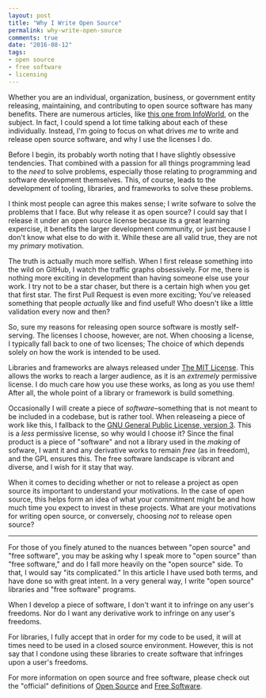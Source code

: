 ```yaml
---
layout: post
title: "Why I Write Open Source"
permalink: why-write-open-source
comments: true
date: "2016-08-12"
tags:
- open source
- free software
- licensing
---
```


Whether you are an individual, organization, business, or government entity releasing, maintaining, and contributing to open source software has many benefits. There are numerous articles, like <a href="http://www.infoworld.com/article/3028600/open-source-tools/whats-the-real-reason-microsoft-and-google-are-releasing-open-source.html" target="_blank">this one from InfoWorld</a>, on the subject. In fact, I could spend a lot time talking about each of these individually. Instead, I'm going to focus on what drives _me_ to write and release open source software, and why I use the licenses I do.

Before I begin, its probably worth noting that I have slightly obsessive tendencies. That combined with a passion for all things programming lead to the _need_ to solve problems, especially those relating to programming and software development themselves. This, of course, leads to the development of tooling, libraries, and frameworks to solve these problems.

I think most people can agree this makes sense; I write sofware to solve the problems that I face. But why release it as open source? I could say that I release it under an open source license because its a great learning expercise, it benefits the larger development community, or just because I don't know what else to do with it. While these are all valid true, they are not my _primary_ motivation.

The truth is actually much more selfish. When I first release something into the wild on GitHub, I watch the traffic graphs obsessively. For me, there is nothing more exciting in development than having someone else use your work. I try not to be a star chaser, but there is a certain high when you get that first star. The first Pull Request is even more exciting; You've released something that people _actually_ like and find useful! Who doesn't like a little validation every now and then?

So, sure my reasons for releasing open source software is mostly self-serving. The licenses I choose, however, are not. When choosing a license, I typically fall back to one of two licenses; The choice of which depends solely on how the work is intended to be used.

Libraries and frameworks are always released under [The MIT License](https://opensource.org/licenses/MIT). This allows the works to reach a larger audience, as it is an _extremely_ permissive license. I do much care how you use these works, as long as you use them! After all, the whole point of a library or framework is build something.

Occasionally I will create a piece of _software_–something that is not meant to be included in a codebase, but is rather tool. When releaseing a piece of work like this, I fallback to the [GNU General Public License, version 3](https://opensource.org/licenses/GPL-3.0). This is a _less_ permissive license, so why would I choose it? Since the final product is a piece of "software" and not a library used in the _making_ of sofware, I want it and any derivative works to remain _free_ (as in freedom), and the GPL ensures this. The free software landscape is vibrant and diverse, and I wish for it stay that way.

When it comes to deciding whether or not to release a project as open source its important to understand your motivations. In the case of open source, this helps form an idea of what your commitment might be and how much time you expect to invest in these projects. What are your motivations for writing open source, or conversely, choosing _not_ to release open source?

---

For those of you finely atuned to the nuances between "open source" and "free software", you may be asking why I speak more to "open source" than "free software," and do I fall more heavily on the "open source" side. To that, I would say "its complicated." In this article I have used both terms, and have done so with great intent. In a very general way, I write "open source" libraries and "free software" programs.

When I develop a piece of software, I don't want it to infringe on any user's freedoms. Nor do I want any derivative work to infringe on any user's freedoms.

For libraries, I fully accept that in order for my code to be used, it will at times need to be used in a closed source environment. However, this is not say that I condone using these libraries to create software that infringes upon a user's freedoms.

For more information on open source and free software, please check out the "official" definitions of [Open Source](https://opensource.org/osd) and [Free Software](https://www.gnu.org/philosophy/free-sw.html).
